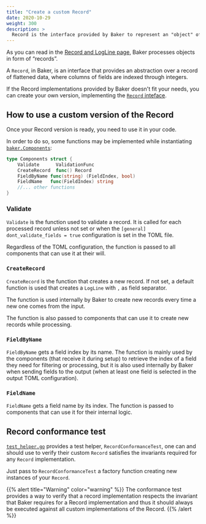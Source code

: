 ```yaml
---
title: "Create a custom Record"
date: 2020-10-29
weight: 300
description: >
  Record is the interface provided by Baker to represent an "object" of data
---
```


As you can read in the [Record and LogLine page](/docs/core-concepts/record_implementation/),
Baker processes objects in form of “records”.

A `Record`, in Baker, is an interface that provides an abstraction over a record of flattened data,
where columns of fields are indexed through integers.

If the Record implementations provided by Baker doesn't fit your needs, you can create your own
version, implementing the [`Record` inteface](https://pkg.go.dev/github.com/AdRoll/baker#Record).

## How to use a custom version of the Record

Once your Record version is ready, you need to use it in your code.

In order to do so, some functions may be implemented while instantiating
[`baker.Components`](/docs/how-tos/baker_components/):

```go
type Components struct {
	Validate      ValidationFunc
    CreateRecord  func() Record
    FieldByName func(string) (FieldIndex, bool)
    FieldName   func(FieldIndex) string
    //... other functions
}
```

### Validate

`Validate` is the function used to validate a record. It is called for each processed record
unless not set or when the `[general] dont_validate_fields = true` configuration is set in
the TOML file.

Regardless of the TOML configuration, the function is passed to all components that can use
it at their will.

### `CreateRecord`

`CreateRecord` is the function that creates a new record. If not set, a default function is
used that creates a `LogLine` with `,` as field separator.

The function is used internally by Baker to create new records every time a new one comes from
the input.

The function is also passed to components that can use it to create new records while processing.

### `FieldByName`

`FieldByName` gets a field index by its name. The function is mainly used by the components
(that receive it during setup) to retrieve the index of a field they need for filtering or
processing, but it is also used internally by Baker when sending fields to the output
(when at least one field is selected in the output TOML configuration).

### `FieldName`

`FieldName` gets a field name by its index. The function is passed to components that can use
it for their internal logic.

## Record conformance test

[`test_helper.go`](https://github.com/AdRoll/baker/blob/23938bc743100373379403dd25618c25f0822231/test_helper.go#L11)
provides a test helper, `RecordConformanceTest`, one can and should use to verify their 
custom `Record` satisfies the invariants required for any `Record` implementation.

Just pass to `RecordConformanceTest` a factory function creating new instances of your `Record`.

{{% alert title="Warning" color="warning" %}}
The conformance test provides a way to verify that a record implementation respects the
invariant that Baker requires for a Record implementation and thus it should always
be executed against all custom implementations of the Record.
{{% /alert %}}
